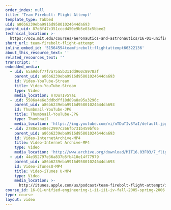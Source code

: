 ```yaml
---
order_index: null
title: 'Team Firebolt: Flight Attempt'
template_type: Tabbed
uid: a86b6239eba9916d95801024644da693
parent_uid: 87e8f47c351cccd450e9b5e03c5bbee2
technical_location: >-
  https://ocw.mit.edu/courses/aeronautics-and-astronautics/16-01-unified-engineering-i-ii-iii-iv-fall-2005-spring-2006/systems-labs-04/team-firebolt-flight-attempt
short_url: team-firebolt-flight-attempt
inline_embed_id: '51564594teamfirebolt:flightattempt66322136'
about_this_resource_text: ''
related_resources_text: ''
transcript: ''
embedded_media:
  - uid: 65a9d6f77f7a75a5b311dd960c8978af
    parent_uid: a86b6239eba9916d95801024644da693
    id: Video-YouTube-Stream
    title: Video-YouTube-Stream
    type: Video
    media_location: nTDuTIvSYaI
  - uid: 5586a4e6e3ddbdff18d89a8a95a3296c
    parent_uid: a86b6239eba9916d95801024644da693
    id: Thumbnail-YouTube-JPG
    title: Thumbnail-YouTube-JPG
    type: Thumbnail
    media_location: 'https://img.youtube.com/vi/nTDuTIvSYaI/default.jpg'
  - uid: 2788e2548ec2997c266fb731b459bf65
    parent_uid: a86b6239eba9916d95801024644da693
    id: Video-InternetArchive-MP4
    title: Video-Internet Archive-MP4
    type: Video
    media_location: 'http://www.archive.org/download/MIT16.03F03/7_flight-220k.mp4'
  - uid: 44e352797e36a837b5fb410e14f77979
    parent_uid: a86b6239eba9916d95801024644da693
    id: Video-iTunesU-MP4
    title: Video-iTunes U-MP4
    type: Video
    media_location: >-
      http://itunes.apple.com/us/podcast/team-firebolt-flight-attempt/id354868963?i=80690316
course_id: 16-01-unified-engineering-i-ii-iii-iv-fall-2005-spring-2006
type: course
layout: video
---
```

